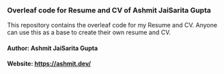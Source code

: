### Overleaf code for Resume and CV of Ashmit JaiSarita Gupta

This repository contains the overleaf code for my Resume and CV. Anyone can use this as a base to create their own resume and CV.

#### Author: Ashmit JaiSarita Gupta

#### Website: https://ashmit.dev/
